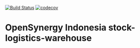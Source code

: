 [![Build Status](https://travis-ci.org/open-synergy/opnsynid-stock-logistics-warehouse.svg?branch=12.0)](https://travis-ci.org/open-synergy/opnsynid-stock-logistics-warehouse)
[![codecov](https://codecov.io/gh/open-synergy/opnsynid-stock-logistics-warehouse/branch/12.0/graph/badge.svg)](https://codecov.io/gh/open-synergy/opnsynid-stock-logistics-warehouse)

# OpenSynergy Indonesia stock-logistics-warehouse
